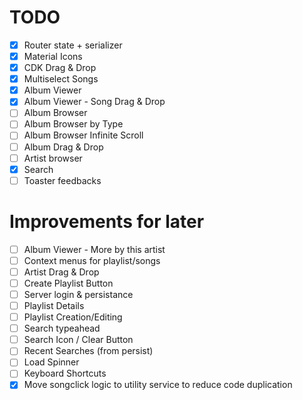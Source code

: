 # TODO

- [x] Router state + serializer
- [x] Material Icons
- [x] CDK Drag & Drop
- [x] Multiselect Songs
- [x] Album Viewer
- [x] Album Viewer - Song Drag & Drop
- [ ] Album Browser
- [ ] Album Browser by Type
- [ ] Album Browser Infinite Scroll
- [ ] Album Drag & Drop
- [ ] Artist browser
- [x] Search
- [ ] Toaster feedbacks

# Improvements for later

- [ ] Album Viewer - More by this artist
- [ ] Context menus for playlist/songs
- [ ] Artist Drag & Drop
- [ ] Create Playlist Button
- [ ] Server login & persistance
- [ ] Playlist Details
- [ ] Playlist Creation/Editing
- [ ] Search typeahead
- [ ] Search Icon / Clear Button
- [ ] Recent Searches (from persist)
- [ ] Load Spinner
- [ ] Keyboard Shortcuts
- [x] Move songclick logic to utility service to reduce code duplication
